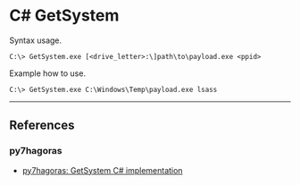 # C\# GetSystem

Syntax usage.

```
C:\> GetSystem.exe [<drive_letter>:\]path\to\payload.exe <ppid>
```

Example how to use.

```
C:\> GetSystem.exe C:\Windows\Temp\payload.exe lsass
```

---
## References

### py7hagoras

- [py7hagoras: GetSystem C# implementation](https://github.com/py7hagoras/GetSystem)